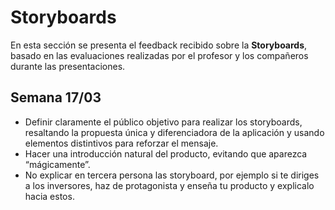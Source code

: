 # Storyboards

En esta sección se presenta el feedback recibido sobre la **Storyboards**, basado en las evaluaciones realizadas por el profesor y los compañeros durante las presentaciones.

## Semana 17/03
- Definir claramente el público objetivo para realizar los storyboards, resaltando la propuesta única y diferenciadora de la aplicación y usando elementos distintivos para reforzar el mensaje.
- Hacer una introducción natural del producto, evitando que aparezca “mágicamente”.
- No explicar en tercera persona las storyboard, por ejemplo si te diriges a los inversores, haz de protagonista y enseña tu producto y explicalo hacia estos.

